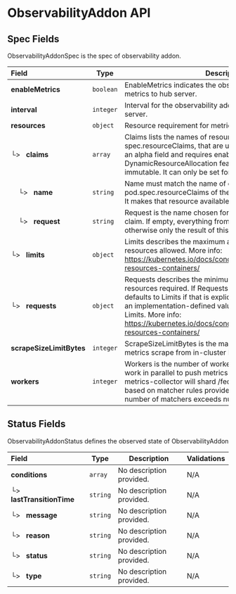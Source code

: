 # ObservabilityAddon API

## Spec Fields

ObservabilityAddonSpec is the spec of observability addon.

| Field | Type | Description | Validations |
|:---|---|---|---|
|  **enableMetrics** | `boolean` | EnableMetrics indicates the observability addon push metrics to hub server. | N/A |
|  **interval** | `integer` | Interval for the observability addon push metrics to hub server. | `Minimum=15`<br>`Maximum=3600` |
|  **resources** | `object` | Resource requirement for metrics-collector | N/A |
| └>&nbsp;&nbsp; **claims** | `array` | Claims lists the names of resources, defined in spec.resourceClaims, that are used by this container. This is an alpha field and requires enabling the DynamicResourceAllocation feature gate. This field is immutable. It can only be set for containers. | N/A |
| &nbsp;&nbsp;&nbsp;&nbsp;└>&nbsp;&nbsp; **name** | `string` | Name must match the name of one entry in pod.spec.resourceClaims of the Pod where this field is used. It makes that resource available inside a container. | N/A |
| &nbsp;&nbsp;&nbsp;&nbsp;└>&nbsp;&nbsp; **request** | `string` | Request is the name chosen for a request in the referenced claim. If empty, everything from the claim is made available, otherwise only the result of this request. | N/A |
| └>&nbsp;&nbsp; **limits** | `object` | Limits describes the maximum amount of compute resources allowed. More info: https://kubernetes.io/docs/concepts/configuration/manage-resources-containers/ | N/A |
| └>&nbsp;&nbsp; **requests** | `object` | Requests describes the minimum amount of compute resources required. If Requests is omitted for a container, it defaults to Limits if that is explicitly specified, otherwise to an implementation-defined value. Requests cannot exceed Limits. More info: https://kubernetes.io/docs/concepts/configuration/manage-resources-containers/ | N/A |
|  **scrapeSizeLimitBytes** | `integer` | ScrapeSizeLimitBytes is the max size in bytes for a single metrics scrape from in-cluster Prometheus. Default is 1 GiB. | N/A |
|  **workers** | `integer` | Workers is the number of workers in metrics-collector that work in parallel to push metrics to hub server. If set to > 1, metrics-collector will shard /federate calls to Prometheus, based on matcher rules provided by allowlist. Ensure that number of matchers exceeds number of workers. | `Minimum=1` |
## Status Fields

ObservabilityAddonStatus defines the observed state of ObservabilityAddon

| Field | Type | Description | Validations |
|:---|---|---|---|
|  **conditions** | `array` | No description provided. | N/A |
| └>&nbsp;&nbsp; **lastTransitionTime** | `string` | No description provided. | N/A |
| └>&nbsp;&nbsp; **message** | `string` | No description provided. | N/A |
| └>&nbsp;&nbsp; **reason** | `string` | No description provided. | N/A |
| └>&nbsp;&nbsp; **status** | `string` | No description provided. | N/A |
| └>&nbsp;&nbsp; **type** | `string` | No description provided. | N/A |
